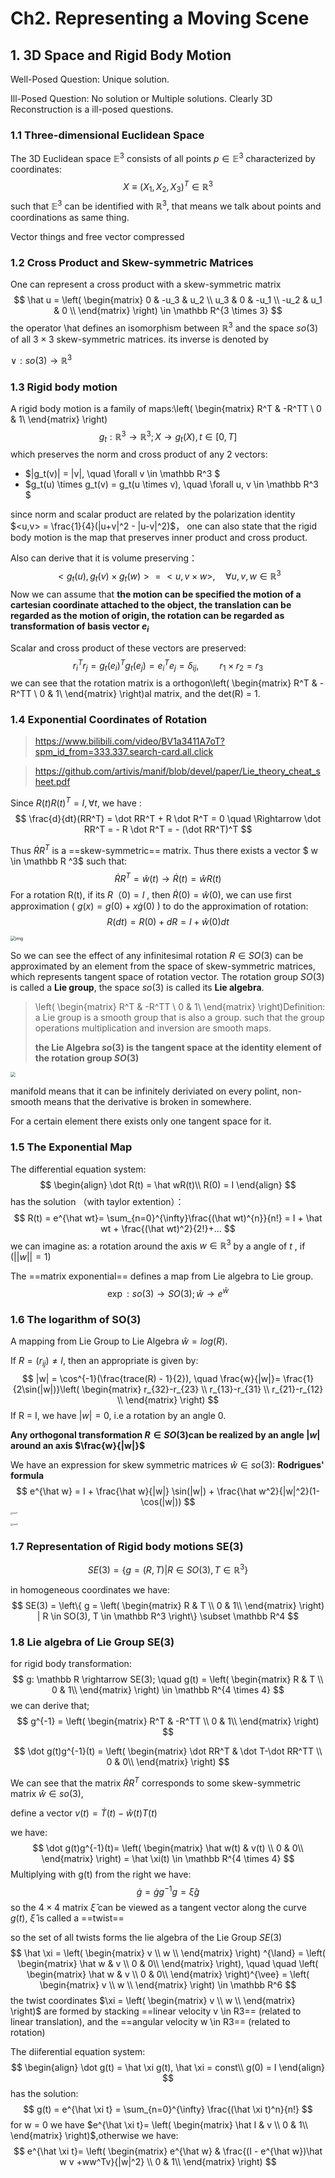 # Ch2. Representing a Moving Scene

## 1. 3D Space and Rigid Body Motion

Well-Posed Question: Unique solution. 

Ill-Posed Question: No solution or Multiple solutions. Clearly 3D Reconstruction is a ill-posed questions.

### 1.1 Three-dimensional Euclidean Space

The 3D Euclidean space $\mathbb E^3$ consists of all points $p \in \mathbb E^3$ characterized by coordinates:
$$
X \equiv (X_1, X_2, X_3)^T \in \mathbb R^3
$$
such that $\mathbb E^3$ can be identified  with $\mathbb R^3$, that means we talk about points and coordinations as same thing.

Vector things and free vector compressed

### 1.2 Cross Product and Skew-symmetric Matrices

One can represent a cross product with a skew-symmetric matrix
$$
\hat u = \left(
 \begin{matrix}
   0 & -u_3 & u_2 \\
   u_3 & 0 & -u_1 \\
   -u_2 & u_1 & 0 \\
  \end{matrix} 
\right) \in \mathbb R^{3 \times 3}
$$
the operator \hat defines an isomorphism between $\mathbb R^3$ and the space $so(3)$ of all $3 \times 3$  skew-symmetric matrices. its inverse is denoted by 

$\vee:so(3) \rightarrow \mathbb R^3$

### 1.3 Rigid body motion

A rigid body motion is a family of maps:\left(
 \begin{matrix}
   R^T  & -R^TT  \\
   0 & 1\\
  \end{matrix} 
\right)
$$
g_t : \mathbb R^3 \rightarrow \mathbb R^3; X \rightarrow g_t(X), t\in[0, T]
$$
which preserves the norm and cross product of any 2 vectors:

- $|g_t(v)| = |v|, \quad \forall v \in \mathbb R^3 $
- $g_t(u) \times g_t(v) = g_t(u \times v), \quad \forall u, v \in \mathbb R^3 $

since norm and scalar product are related by the polarization identity $<u,v> = \frac{1}{4}(|u+v|^2 - |u-v|^2)$， one can also state that the rigid body motion is the map that preserves inner product and cross product.

Also can derive that it is volume preserving：
$$
<g_t(u),g_t(v)\times g_t(w)> = <u, v\times w>, \quad \forall u, v, w \in \mathbb R^3
$$
 Now we can assume that **the motion can be specified the motion of a cartesian coordinate attached to the object, the translation can be regarded as the motion of origin, the rotation can be regarded as transformation of basis vector $e_i$**

Scalar and cross product of these vectors are preserved:
$$
r_i^Tr_j = g_t(e_i)^T g_t(e_j) = e_i^Te_j = \delta_{ij}, \quad \quad r_1 \times r_2 = r_3
$$
we can see that the rotation matrix is a orthogon\left(
 \begin{matrix}
   R^T  & -R^TT  \\
   0 & 1\\
  \end{matrix} 
\right)al matrix, and the det(R) = 1. 

### 1.4 Exponential Coordinates of Rotation

> https://www.bilibili.com/video/BV1a3411A7oT?spm_id_from=333.337.search-card.all.click

>https://github.com/artivis/manif/blob/devel/paper/Lie_theory_cheat_sheet.pdf

Since $R(t)R(t)^T = I, \forall t$, we have :
$$
\frac{d}{dt}(RR^T) = \dot RR^T + R \dot R^T = 0 \quad \Rightarrow \dot RR^T = - R \dot R^T = - (\dot RR^T)^T
$$


Thus $\dot RR^T$ is a ==skew-symmetric== matrix. Thus there exists a vector $ w \in \mathbb R ^3$ such that:
$$
\dot RR^T = \hat w(t) \rightarrow \dot R(t) = \hat wR(t)
$$
For a rotation R(t), if its $R（0) = I$ , then $\dot R(0) = \hat w(0)$, we can use first approximation (  $g(x) = g(0) +  x \dot g(0)$ ) to  do the approximation of rotation:
$$
R(dt) = R(0) + dR = I + \hat w(0)dt
$$


 <img src="Ch2.%20Representing%20a%20Moving%20Scene.assets/LieTan.jpeg" alt="img" style="zoom: 50%;" />



So we can see the effect of any infinitesimal rotation $R \in SO(3)$ can be approximated by an element from the space of skew-symmetric matrices, which represents tangent space of rotation vector. The rotation group $SO(3)$ is called a **Lie group**, the space $so(3)$ is called its **Lie algebra**. 

> \left(
>  \begin{matrix}
>    R^T  & -R^TT  \\
>    0 & 1\\
>   \end{matrix} 
> \right)Definition:  a Lie group is a smooth group that is also a group. such that the group operations multiplication and inversion are smooth maps.
>
> **the Lie Algebra $so(3)$ is the tangent space at the identity element of the rotation group $SO(3)$**

<img src="Ch2.%20Representing%20a%20Moving%20Scene.assets/Lie_Group_Visualization.png" style="zoom:50%;" /> 

manifold means that it can be infinitely deriviated on every polint,  non-smooth means that the derivative is broken in somewhere.

For a certain element there exists only one tangent space for it.

### 1.5 The Exponential Map

The differential equation system:
$$
\begin{align}
\dot R(t) = \hat wR(t)\\
R(0) = I
\end{align}
$$
has the solution （with taylor extention）：
$$
R(t) = e^{\hat wt}= \sum_{n=0}^{\infty}\frac{(\hat wt)^{n}}{n!} = I + \hat wt + \frac{(\hat wt)^2}{2!}+...
$$
we can imagine as: a rotation around the axis $w \in \mathbb R^3$ by a angle of $t$ , if ($||w||=1$)

The ==matrix exponential== defines a map from Lie algebra to Lie group.
$$
\exp : so(3) \rightarrow SO(3); \hat w \rightarrow e^{\hat w} 
$$

### 1.6 The logarithm of SO(3)

A mapping from Lie Group to Lie Algebra $\hat w = log(R)$.

If $R = (r_{ij}) \neq I$, then an appropriate is given by:
$$
|w| = \cos^{-1}(\frac{trace(R) - 1}{2}), \quad \frac{w}{|w|}= \frac{1}{2\sin(|w|)}\left(
 \begin{matrix}
   r_{32}-r_{23}  \\
   r_{13}-r_{31} \\
   r_{21}-r_{12}  \\
  \end{matrix} 
\right)
$$
If R = I, we have $|w|= 0$, i.e a rotation by an angle 0.

**Any orthogonal transformation $R \in SO(3)$can be realized by an angle $|w|$ around an axis $\frac{w}{|w|}$** 

We have an expression for skew symmetric matrices $\hat w \in so(3)$: **Rodrigues' formula**
$$
e^{\hat w} = I + \frac{\hat w}{|w|} \sin(|w|) + \frac{\hat w^2}{|w|^2}(1-\cos(|w|))
$$
<img src="Ch2.%20Representing%20a%20Moving%20Scene.assets/rod1.jpeg" alt="rod1" style="zoom: 25%;" />

<img src="Ch2.%20Representing%20a%20Moving%20Scene.assets/rod2.jpeg" alt="rod2" style="zoom:25%;" />

### 1.7 Representation of Rigid body motions SE(3)

$$
SE(3) = \left\{ g = (R, T) | R \in SO(3), T \in \mathbb R^3 \right\}
$$

in homogeneous coordinates we have:
$$
SE(3) = \left\{ g = \left(
 \begin{matrix}
   R & T  \\
   0 & 1\\
  \end{matrix} 
\right) | R \in SO(3), T \in \mathbb R^3 \right\} \subset \mathbb R^4
$$

### 1.8 Lie algebra of Lie Group SE(3)

for rigid body transformation:
$$
g: \mathbb R \rightarrow SE(3); \quad g(t) =  \left(
 \begin{matrix}
   R & T  \\
   0 & 1\\
  \end{matrix} 
\right)  \in \mathbb R^{4 \times 4}
$$
we can derive that;
$$
g^{-1} =  \left(
 \begin{matrix}
   R^T  & -R^TT  \\
   0 & 1\\
  \end{matrix} 
\right)
$$

$$
\dot g(t)g^{-1}(t) = \left(
 \begin{matrix}
   \dot RR^T  & \dot T-\dot RR^TT  \\
   0 & 0\\
  \end{matrix} 
\right)
$$

We can see that the matrix $\dot RR^T$ corresponds to some skew-symmetric matrix $\hat w \in so(3)$,

define a vector $v(t) = \dot T(t) - \hat w(t)T(t)$

we have:
$$
\dot g(t)g^{-1}(t)= \left(
 \begin{matrix}
   \hat w(t)  & v(t)  \\
   0 & 0\\
  \end{matrix} 
\right) = \hat \xi(t) \in \mathbb R^{4 \times 4}
$$
Multiplying with g(t) from the right we have:
$$
\dot g = \dot gg^{-1}g = \hat \xi g
$$
so the $4 \times 4$ matrix $\hat \xi$ can be viewed as a tangent vector along the curve $g(t)$, $\hat \xi$ is called a ==twist==

so the set of all twists forms the lie algebra of the Lie Group $SE(3)$
$$
\hat \xi = \left(
 \begin{matrix}
   v  \\
   w \\
  \end{matrix} 
\right) ^{\land} = \left(
 \begin{matrix}
   \hat w & v  \\
   0 & 0\\
  \end{matrix} 
\right), \quad \quad \left(
 \begin{matrix}
   \hat w & v  \\
   0 & 0\\
  \end{matrix} 
\right)^{\vee} =  \left(
 \begin{matrix}
   v  \\
   w \\
  \end{matrix} 
  \right) \in \mathbb R^6
$$
the twist coordinates $\xi = \left(
 \begin{matrix}
   v  \\
   w \\
  \end{matrix} 
  \right)$ are formed by stacking ==linear velocity v \in R3== (related to linear translation), and the ==angular velocity w \in R3== (related to rotation)



The diiferential equation system:
$$
\begin{align}
\dot g(t) = \hat \xi g(t), \hat \xi = const\\
g(0) = I
\end{align}
$$
has the solution:
$$
g(t) = e^{\hat \xi t} = \sum_{n=0}^{\infty} \frac{(\hat \xi t)^n}{n!}
$$
for w = 0 we have $e^{\hat \xi t}= \left(
 \begin{matrix}
   \hat I & v  \\
   0 & 1\\
  \end{matrix} 
\right)$,otherwise we have:
$$
e^{\hat \xi t}= \left(
 \begin{matrix}
   e^{\hat w}  & \frac{(I - e^{\hat w})\hat w v +ww^Tv}{|w|^2}  \\
   0 & 1\\
  \end{matrix} 
\right)
$$
